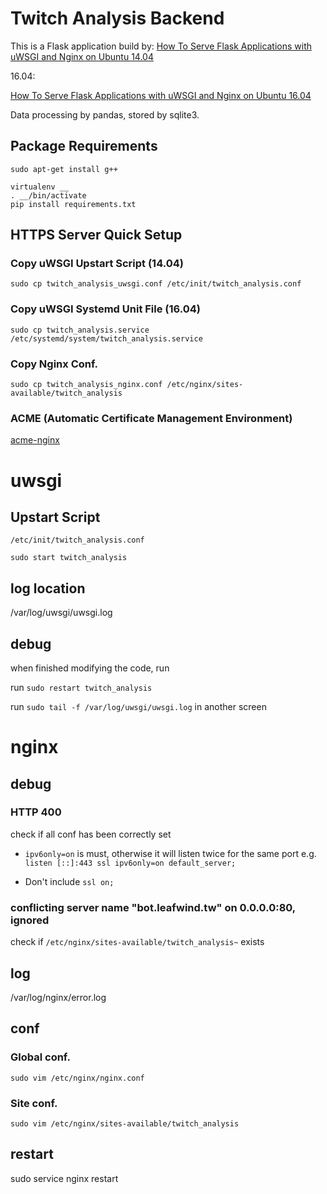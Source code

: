 # Twitch Analysis Backend

This is a Flask application build by: [How To Serve Flask Applications with uWSGI and Nginx on Ubuntu 14.04](https://www.digitalocean.com/community/tutorials/how-to-serve-flask-applications-with-uwsgi-and-nginx-on-ubuntu-14-04)

16.04:

[How To Serve Flask Applications with uWSGI and Nginx on Ubuntu 16.04](https://www.digitalocean.com/community/tutorials/how-to-serve-flask-applications-with-uwsgi-and-nginx-on-ubuntu-16-04)

Data processing by pandas, stored by sqlite3.

## Package Requirements

`sudo apt-get install g++`

```
virtualenv __
. __/bin/activate
pip install requirements.txt
```

## HTTPS Server Quick Setup

### Copy uWSGI Upstart Script (14.04)

`sudo cp twitch_analysis_uwsgi.conf /etc/init/twitch_analysis.conf`

### Copy uWSGI Systemd Unit File (16.04)

`sudo cp twitch_analysis.service /etc/systemd/system/twitch_analysis.service`

### Copy Nginx Conf.

`sudo cp twitch_analysis_nginx.conf /etc/nginx/sites-available/twitch_analysis`

### ACME (Automatic Certificate Management Environment)

[acme-nginx](https://github.com/kshcherban/acme-nginx)

# uwsgi

## Upstart Script

`/etc/init/twitch_analysis.conf`

`sudo start twitch_analysis`

## log location

/var/log/uwsgi/uwsgi.log

## debug

when finished modifying the code, run

run `sudo restart twitch_analysis`

run `sudo tail -f /var/log/uwsgi/uwsgi.log` in another screen

# nginx

## debug

### HTTP 400

check if all conf has been correctly set
* `ipv6only=on` is must, otherwise it will listen twice for the same port
e.g. `listen [::]:443 ssl ipv6only=on default_server;`

* Don't include `ssl on;`

### conflicting server name "bot.leafwind.tw" on 0.0.0.0:80, ignored
check if `/etc/nginx/sites-available/twitch_analysis~` exists

## log

/var/log/nginx/error.log

## conf

### Global conf.

`sudo vim /etc/nginx/nginx.conf`

### Site conf.

`sudo vim /etc/nginx/sites-available/twitch_analysis`

## restart

sudo service nginx restart

